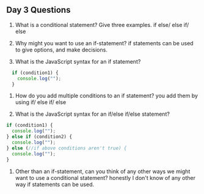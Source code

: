 ## Day 3 Questions

1. What is a conditional statement? Give three examples.
   if else/ else if/ else

1. Why might you want to use an if-statement?
        if statements can be used to give options, and make decisions.

1. What is the JavaScript syntax for an if statement?
```JavaScript
  if (condition1) {
    console.log("");
  }
```
1. How do you add multiple conditions to an if statement?
    you add them by using if/ else if/ else

1. What is the JavaScript syntax for an if/else if/else statement?
```JavaScript
if (condition1) {
  console.log("");
} else if (condition2) {
  console.log("");
} else (//if above conditions aren't true) {
  console.log("");
}
```
1. Other than an if-statement, can you think of any other ways we might want to use a conditional statement?
  honestly I don't know of any other way if statements can be used. 
